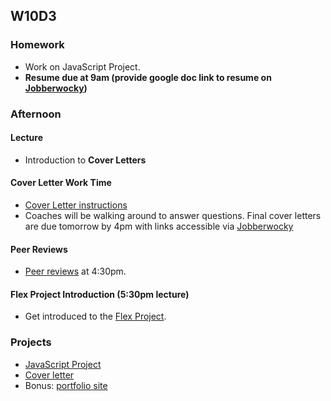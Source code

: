 ## W10D3
### Homework
* Work on JavaScript Project.
* **Resume due at 9am (provide google doc link to resume on [Jobberwocky][Jobberwocky])**

### Afternoon
#### Lecture
* Introduction to **Cover Letters**

#### Cover Letter Work Time
* [Cover Letter instructions][cover-letter]
* Coaches will be walking around to answer questions. Final cover letters are due tomorrow by 4pm with links accessible via [Jobberwocky][Jobberwocky]

#### Peer Reviews
* [Peer reviews][peer-review-instructions] at 4:30pm.

#### Flex Project Introduction (5:30pm lecture)
* Get introduced to the [Flex Project][flex-project].

### Projects
* [JavaScript Project][js-project]
* [Cover letter][cover-letter]
* Bonus: [portfolio site][portfolio]

<!-- LINKS -->
<!-- Job Search Projects -->
[js-project]: ../projects/js-project/js-project.md
[flex-project]: ../projects/flex-project/flex-project.md
[cover-letter]: ../application-materials/cover-letter/cover-letter.md
[portfolio]: ../application-materials/portfolio/portfolio.md
[peer-review-instructions]: ../meta/app-academy/peer-reviews.md

<!-- Internal Resources -->
[Jobberwocky]: http://progress.appacademy.io/jobberwocky
